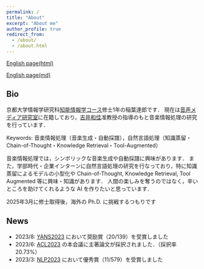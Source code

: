 ```yaml
---
permalink: /
title: "About"
excerpt: "About me"
author_profile: true
redirect_from: 
  - /about/
  - /about.html
---
```


[English page(html)](about_en.html)

[English page(md)](about_en.md)

## Bio
京都大学情報学研究科[知能情報学コース](https://www.ist.i.kyoto-u.ac.jp/)修士1年の稲葉達郎です．
現在は[音声メディア研究室](http://sap.ist.i.kyoto-u.ac.jp/)に在籍しており，[吉井和佳](http://sap.ist.i.kyoto-u.ac.jp/members/yoshii/)准教授の指導のもと音楽情報処理の研究を行っています．

Keywords: 音楽情報処理（音楽生成・自動採譜），自然言語処理（知識蒸留・Chain-of-Thought・Knowledge Retrieval・Tool-Augmented）

音楽情報処理では，シンボリックな音楽生成や自動採譜に興味があります．
また，学部時代・企業インターンに自然言語処理の研究を行なっており，特に知識蒸留によるモデルの小型化や Chain-of-Thought, Knowledge Retrieval, Tool Augmented 等に興味・知識があります．
人間の楽しみを奪うのではなく，辛いところを助けてくれるような AI を作りたいと思っています．

2025年3月に修士取得後，海外の Ph.D. に挑戦するつもりです

## News

- 2023/8: [YANS2023](https://yans.anlp.jp/entry/yans2023) において奨励賞（20/139）を受賞しました
- 2023/6: [ACL2023](https://2023.aclweb.org/) の本会議に主著論文が採択されました．（採択率 20.73%）
- 2023/3: [NLP2023](https://www.anlp.jp/nlp2023/) において優秀賞（11/579）を受賞しました
